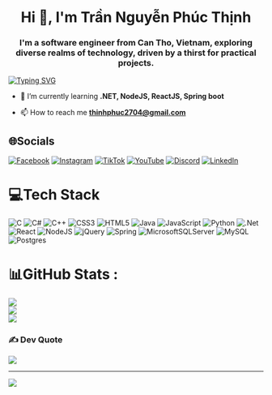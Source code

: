 <h1 align="center">Hi 👋, I'm Trần Nguyễn Phúc Thịnh</h1>
<h3 align="center">I'm a software engineer from Can Tho, Vietnam, exploring diverse realms of technology, driven by a thirst for practical projects.</h3>
<a href="https://git.io/typing-svg"><img src="https://readme-typing-svg.herokuapp.com?font=Fira+Code&weight=500&size=23&pause=1000&color=F75AA5&background=4FFFC200&center=true&vCenter=true&random=false&width=435&height=60&lines=Welcome+to+my+profile" alt="Typing SVG" /></a> <br>
<!-- ![Typing SVG](https://readme-typing-svg.herokuapp.com/?width=600&lines=Backend+Developer;Tech+Blogger;NLP+Engineer;Full-stack+Developer) -->

- 🌱 I’m currently learning **.NET, NodeJS, ReactJS, Spring boot**

- 📫 How to reach me **<a href="mailto: thinhphuc2704@gmail.com">thinhphuc2704@gmail.com</a>** 

## 🌐Socials
[![Facebook](https://img.shields.io/badge/Facebook-%231877F2.svg?logo=Facebook&logoColor=white)](https://facebook.com/phuc.thinh.2704) [![Instagram](https://img.shields.io/badge/Instagram-%23E4405F.svg?logo=Instagram&logoColor=white)](https://instagram.com/phucthinh_2704/) [![TikTok](https://img.shields.io/badge/TikTok-%23000000.svg?logo=TikTok&logoColor=white)](https://tiktok.com/@https://www.tiktok.com/@jimmybaybi) [![YouTube](https://img.shields.io/badge/YouTube-%23FF0000.svg?logo=YouTube&logoColor=white)](https://youtube.com/channel/UCWSya9Rtn-Ap93fIW9795AA) [![Discord](https://img.shields.io/badge/Discord-%23FF0000.svg?logo=Discord&logoColor=white)](https://discord.com/channels/@me) [![LinkedIn](https://img.shields.io/badge/LinkedIn-%23FF0000.svg?logo=LinkedIn&logoColor=white)](https://www.linkedin.com/in/phuc-thinh-089b6929a/) 

# 💻Tech Stack
![C](https://img.shields.io/badge/c-%2300599C.svg?style=for-the-badge&logo=c&logoColor=white) ![C#](https://img.shields.io/badge/c%23-%23239120.svg?style=for-the-badge&logo=c-sharp&logoColor=white) ![C++](https://img.shields.io/badge/c++-%2300599C.svg?style=for-the-badge&logo=c%2B%2B&logoColor=white) ![CSS3](https://img.shields.io/badge/css3-%231572B6.svg?style=for-the-badge&logo=css3&logoColor=white) ![HTML5](https://img.shields.io/badge/html5-%23E34F26.svg?style=for-the-badge&logo=html5&logoColor=white) ![Java](https://img.shields.io/badge/java-%23ED8B00.svg?style=for-the-badge&logo=java&logoColor=white) ![JavaScript](https://img.shields.io/badge/javascript-%23323330.svg?style=for-the-badge&logo=javascript&logoColor=%23F7DF1E) ![Python](https://img.shields.io/badge/python-3670A0?style=for-the-badge&logo=python&logoColor=ffdd54) ![.Net](https://img.shields.io/badge/.NET-5C2D91?style=for-the-badge&logo=.net&logoColor=white) ![React](https://img.shields.io/badge/react-%2320232a.svg?style=for-the-badge&logo=react&logoColor=%2361DAFB) ![NodeJS](https://img.shields.io/badge/node.js-6DA55F?style=for-the-badge&logo=node.js&logoColor=white) ![jQuery](https://img.shields.io/badge/jquery-%230769AD.svg?style=for-the-badge&logo=jquery&logoColor=white) ![Spring](https://img.shields.io/badge/spring-%236DB33F.svg?style=for-the-badge&logo=spring&logoColor=white) ![MicrosoftSQLServer](https://img.shields.io/badge/Microsoft%20SQL%20Sever-CC2927?style=for-the-badge&logo=microsoft%20sql%20server&logoColor=white) ![MySQL](https://img.shields.io/badge/mysql-%2300f.svg?style=for-the-badge&logo=mysql&logoColor=white) ![Postgres](https://img.shields.io/badge/postgres-%23316192.svg?style=for-the-badge&logo=postgresql&logoColor=white) 
# 📊GitHub Stats :
![](https://github-readme-stats.vercel.app/api?username=phucthinh2704&theme=radical&hide_border=false&include_all_commits=false&count_private=false)<br/>
![](https://github-readme-streak-stats.herokuapp.com/?user=phucthinh2704&theme=radical&hide_border=false)<br/>
![](https://github-readme-stats.vercel.app/api/top-langs/?username=phucthinh2704&theme=radical&hide_border=false&include_all_commits=false&count_private=false&layout=compact)

### ✍️ Dev Quote
![](https://quotes-github-readme.vercel.app/api?type=horizontal&theme=radical)

<!-- ### 😂Random Dev Meme
<img src="https://random-memer.herokuapp.com/" width="512px"/> -->

---
[![](https://visitcount.itsvg.in/api?id=phucthinh2704&icon=0&color=4)](https://visitcount.itsvg.in)
